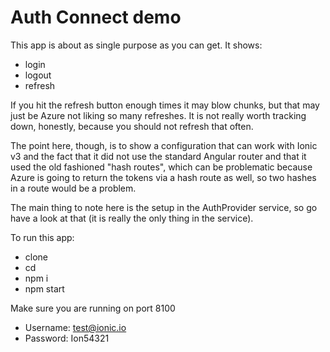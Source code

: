 # Auth Connect demo

This app is about as single purpose as you can get. It shows:
- login
- logout
- refresh

If you hit the refresh button enough times it may blow chunks, but that may just be Azure not liking so many refreshes. It is not really worth tracking down, honestly, because you should not refresh that often.

The point here, though, is to show a configuration that can work with Ionic v3 and the fact that it did not use the standard Angular router and that it used the old fashioned "hash routes", which can be problematic because Azure is going to return the tokens via a hash route as well, so two hashes in a route would be a problem.

The main thing to note here is the setup in the AuthProvider service, so go have a look at that (it is really the only thing in the service).

To run this app:

- clone
- cd
- npm i 
- npm start

Make sure you are running on port 8100

- Username: test@ionic.io
- Password: Ion54321

